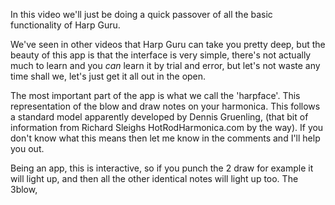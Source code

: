 In this video we'll just be doing a quick passover of all the basic functionality of Harp Guru.

We've seen in other videos that Harp Guru can take you pretty deep, but the beauty of this app is that the interface is very simple, there's not actually much to learn and you *can* learn it by trial and error, but let's not waste any time shall we, let's just get it all out in the open.

The most important part of the app is what we call the 'harpface'. This representation of the blow and draw notes on your harmonica. This follows a standard model apparently developed by Dennis Gruenling, (that bit of information from Richard Sleighs HotRodHarmonica.com by the way). If you don't know what this means then let me know in the comments and I'll help you out.

Being an app, this is interactive, so if you punch the 2 draw for example it will light up, and then all the other identical notes will light up too. The 3blow, 
